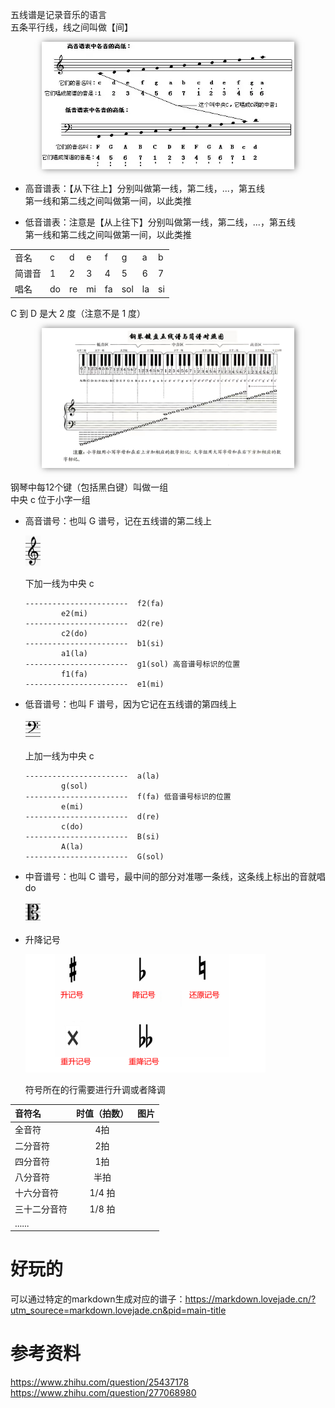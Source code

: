 五线谱是记录音乐的语言  
五条平行线，线之间叫做【间】  

<div style="margin: 0px auto 20px auto; width: 80%; height: auto;">
    <img src="./pic/五线谱.jpg" style="display: block; box-shadow: 2px 0px 10px rgba(0, 0, 0, 0.5);">
</div>

- 高音谱表：【从下往上】分别叫做第一线，第二线，...，第五线  
第一线和第二线之间叫做第一间，以此类推  

- 低音谱表：注意是【从上往下】分别叫做第一线，第二线，...，第五线  
第一线和第二线之间叫做第一间，以此类推  

|  |  |  |  |  |  |  |  |
| --- | --- | --- | --- | --- |---  | --- | --- |
| 音名 | c | d | e | f | g | a | b |
| 简谱音 | 1 | 2 | 3 | 4 | 5 | 6 | 7 |
| 唱名 | do | re | mi | fa | sol | la | si |

C 到 D 是大 2 度（注意不是 1 度）  

<div style="margin: 0px auto 20px auto; width: 80%; height: auto;">
    <img src="./pic/琴键.jpg" style="display: block; box-shadow: 2px 0px 10px rgba(0, 0, 0, 0.5);">
</div>

钢琴中每12个键（包括黑白键）叫做一组  
中央 c 位于小字一组  

- 高音谱号：也叫 G 谱号，记在五线谱的第二线上

    <div style=" width: 5%; height: auto;">
        <img src="./pic/高音谱号.png" style="display: inline;">
    </div>

    下加一线为中央 c
    
    ```
    -----------------------  f2(fa)
            e2(mi)
    -----------------------  d2(re)
            c2(do)
    -----------------------  b1(si)
            a1(la)
    -----------------------  g1(sol) 高音谱号标识的位置
            f1(fa)
    -----------------------  e1(mi)
    ```
    

- 低音谱号：也叫 F 谱号，因为它记在五线谱的第四线上

    <div style=" width: 5%; height: auto;">
        <img src="./pic/低音谱号.png" style="display: inline;">
    </div>

    上加一线为中央 c

    ```
    -----------------------  a(la)
            g(sol)
    -----------------------  f(fa) 低音谱号标识的位置
            e(mi)
    -----------------------  d(re)
            c(do)
    -----------------------  B(si)
            A(la)
    -----------------------  G(sol)
    ```

- 中音谱号：也叫 C 谱号，最中间的部分对准哪一条线，这条线上标出的音就唱 do

    <div style=" width: 5%; height: auto;">
        <img src="./pic/中音谱号.png" style="display: inline;">
    </div>

- 升降记号

    <div style=" width: 80%; height: auto;">
        <img src="./pic/升降记号.png" style="display: inline;">
    </div>

    符号所在的行需要进行升调或者降调






| 音符名 | 时值（拍数） | 图片 |
| :--- | :---: | :---: |
| 全音符 | 4拍 |  |
| 二分音符 | 2拍 |  |
| 四分音符 | 1拍 |  |
| 八分音符 | 半拍 |  |
| 十六分音符 | 1/4 拍 |  |
| 三十二分音符 | 1/8 拍 |  |
| ...... |  |  |


# 好玩的

可以通过特定的markdown生成对应的谱子：https://markdown.lovejade.cn/?utm_sourece=markdown.lovejade.cn&pid=main-title  


# 参考资料

https://www.zhihu.com/question/25437178  
https://www.zhihu.com/question/277068980  